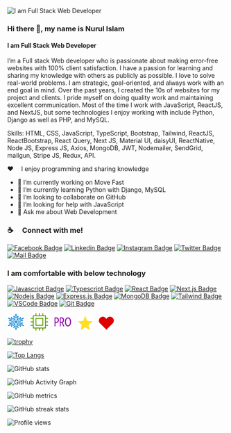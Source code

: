 ![I am Full Stack Web Developer](https://scontent.fdac5-2.fna.fbcdn.net/v/t39.30808-6/297547185_131652762909331_1803168676760227836_n.jpg?_nc_cat=102&ccb=1-7&_nc_sid=e3f864&_nc_eui2=AeF48SmbH9vUgyYD1AlDY9sa_F0_wmPyK0j8XT_CY_IrSApz17w-EleMEo6sO206E6ZIdUmv2RCAAmq9gWmtLQ7t&_nc_ohc=A-BuRIgFoRkAX__KM0T&_nc_ht=scontent.fdac5-2.fna&oh=00_AT-KB-M0aMt2RTijWg7-LinGNRBRCbFAGrXCV9DKYVINJw&oe=62F73A6F)

### Hi there 👋, my name is Nurul Islam
#### I am Full Stack Web Developer


I’m a Full stack Web developer who is passionate about making error-free websites with 100% client satisfaction. I have a passion for learning and sharing my knowledge with others as publicly as possible. I love to solve real-world problems. I am strategic, goal-oriented, and always work with an end goal in mind. Over the past years, I created the 10s of websites for my project and clients. I pride myself on doing quality work and maintaining excellent communication. Most of the time I work with JavaScript, ReactJS, and NextJS, but some technologies I enjoy working with include Python, Django as well as PHP, and MySQL.

Skills: HTML,  CSS,   JavaScript,   TypeScript,    Bootstrap,  Tailwind,  ReactJS,  ReactBootstrap,  React Query,  Next JS,  Material UI,  daisyUI, ReactNative, Node JS, Express JS, Axios, MongoDB, JWT, Nodemailer, SendGrid, mailgun, Stripe JS, Redux, API.

:hearts: &emsp;I enjoy programming and sharing knowledge <br/>
- 🔭 I’m currently working on Move Fast 
- 🌱 I’m currently learning Python with Django, MySQL 
- 👯 I’m looking to collaborate on GitHub 
- 🤔 I’m looking for help with JavaScript 
- 💬 Ask me about Web Development 

### :coffee: &emsp;Connect with me!
[![Facebook Badge](https://img.shields.io/badge/Facebook-1877F2?style=for-the-badge&logo=facebook&logoColor=white)](https://www.facebook.com/nurul.bd.775) [![Linkedin Badge](https://img.shields.io/badge/LinkedIn-0077B5?style=for-the-badge&logo=linkedin&logoColor=white)](https://www.linkedin.com/in/nurulbd75/) [![Instagram Badge](https://img.shields.io/badge/Instagram-E4405F?style=for-the-badge&logo=instagram&logoColor=white)](https://www.instagram.com/nurulbd75/) [![Twitter Badge](https://img.shields.io/badge/Twitter-1DA1F2?style=for-the-badge&logo=twitter&logoColor=white)](https://twitter.com/nurulbd75) [![Mail Badge](https://img.shields.io/badge/Gmail-D14836?style=for-the-badge&logo=gmail&logoColor=white)](mailto:nurul.cse7@gmail.com) 


### I am comfortable with below technology

[![Javascript Badge](https://img.shields.io/badge/-Javascript-F0DB4F?style=for-the-badge&labelColor=black&logo=javascript&logoColor=F0DB4F)](#) [![Typescript Badge](https://img.shields.io/badge/-Typescript-007acc?style=for-the-badge&labelColor=black&logo=typescript&logoColor=007acc)](#) [![React Badge](https://img.shields.io/badge/-React-61DBFB?style=for-the-badge&labelColor=black&logo=react&logoColor=61DBFB)](#) [![Next.js Badge](https://img.shields.io/badge/next.js-000000?style=for-the-badge&logo=nextdotjs&logoColor=white)](#) [![Nodejs Badge](https://img.shields.io/badge/-Nodejs-3C873A?style=for-the-badge&labelColor=black&logo=node.js&logoColor=3C873A)](#) [![Express.js Badge](https://img.shields.io/badge/Express.js-000000?style=for-the-badge&logo=express&logoColor=white)](#) [![MongoDB Badge](https://img.shields.io/badge/MongoDB-4EA94B?style=for-the-badge&logo=mongodb&logoColor=white)](#) [![Tailwind Badge](https://img.shields.io/badge/Tailwind%20CSS-092749?style=for-the-badge&logo=tailwindcss&logoColor=06B6D4&labelColor=000000)](#) [![VSCode Badge](https://img.shields.io/badge/Visual_Studio-5C2D91?style=for-the-badge&logo=visual%20studio&logoColor=white)](#) [![Git Badge](https://img.shields.io/badge/Git-F05032?style=for-the-badge&logo=git&logoColor=white)](#)


<a href='https://archiveprogram.github.com/'><img src='https://raw.githubusercontent.com/acervenky/animated-github-badges/master/assets/acbadge.gif' width='40' height='40'></a> <a href='https://docs.github.com/en/developers'><img src='https://raw.githubusercontent.com/acervenky/animated-github-badges/master/assets/devbadge.gif' width='40' height='40'></a> <a href='https://github.com/pricing'><img src='https://raw.githubusercontent.com/acervenky/animated-github-badges/master/assets/pro.gif' width='40' height='40'></a> <a href='https://stars.github.com/'><img src='https://raw.githubusercontent.com/acervenky/animated-github-badges/master/assets/starbadge.gif' width='35' height='35'></a> <a href='https://docs.github.com/en/github/supporting-the-open-source-community-with-github-sponsors'><img src='https://raw.githubusercontent.com/acervenky/animated-github-badges/master/assets/sponsorbadge.gif' width='35' height='35'></a> 

[![trophy](https://github-profile-trophy.vercel.app/?username=nurulcse7)](https://github.com/ryo-ma/github-profile-trophy)

[![Top Langs](https://github-readme-stats.vercel.app/api/top-langs/?username=nurulcse7)](https://github.com/anuraghazra/github-readme-stats)

![GitHub stats](https://github-readme-stats.vercel.app/api?username=nurulcse7&show_icons=true&count_private=true)  

![GitHub Activity Graph](https://activity-graph.herokuapp.com/graph?username=nurulcse7)  

![GitHub metrics](https://metrics.lecoq.io/nurulcse7)  

![GitHub streak stats](https://github-readme-streak-stats.herokuapp.com/?user=nurulcse7)  

![Profile views](https://gpvc.arturio.dev/nurulcse7)  
